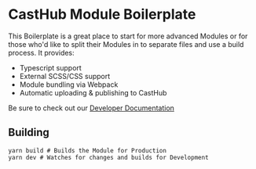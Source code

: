 # CastHub Module Boilerplate

This Boilerplate is a great place to start for more advanced Modules or for those who'd like to split their Modules in to separate files and use a build process. It provides:

- Typescript support
- External SCSS/CSS support
- Module bundling via Webpack
- Automatic uploading & publishing to CastHub

Be sure to check out our [Developer Documentation](https://docs.casthub.app)

## Building

```
yarn build # Builds the Module for Production
yarn dev # Watches for changes and builds for Development
```

